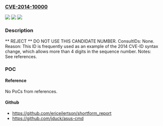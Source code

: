 ### [CVE-2014-10000](https://cve.mitre.org/cgi-bin/cvename.cgi?name=CVE-2014-10000)
![](https://img.shields.io/static/v1?label=Product&message=n%2Fa&color=blue)
![](https://img.shields.io/static/v1?label=Version&message=n%2Fa&color=blue)
![](https://img.shields.io/static/v1?label=Vulnerability&message=n%2Fa&color=blue)

### Description

** REJECT **  DO NOT USE THIS CANDIDATE NUMBER. ConsultIDs: None.  Reason: This ID is frequently used as an example of the 2014 CVE-ID syntax change, which allows more than 4 digits in the sequence number.  Notes: See references.

### POC

#### Reference
No PoCs from references.

#### Github
- https://github.com/ericeilertson/shortform_report
- https://github.com/jduck/asus-cmd

